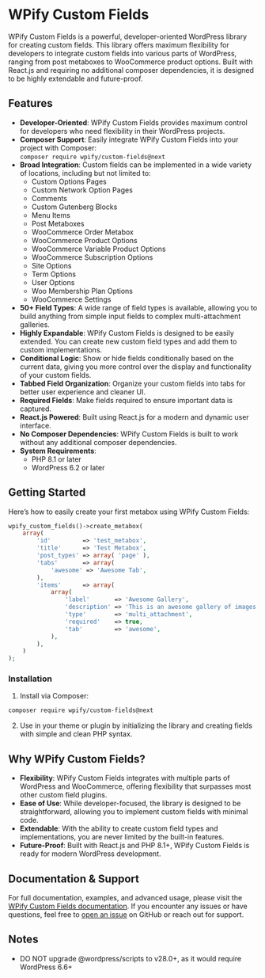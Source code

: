 # WPify Custom Fields

WPify Custom Fields is a powerful, developer-oriented WordPress library for creating custom fields. This library offers
maximum flexibility for developers to integrate custom fields into various parts of WordPress, ranging from post
metaboxes to WooCommerce product options. Built with React.js and requiring no additional composer dependencies, it is
designed to be highly extendable and future-proof.

## Features

- **Developer-Oriented**: WPify Custom Fields provides maximum control for developers who need flexibility in their
  WordPress projects.
- **Composer Support**: Easily integrate WPify Custom Fields into your project with Composer:  
  ```composer require wpify/custom-fields@next```
- **Broad Integration**: Custom fields can be implemented in a wide variety of locations, including but not limited to:
    - Custom Options Pages
    - Custom Network Option Pages
    - Comments
    - Custom Gutenberg Blocks
    - Menu Items
    - Post Metaboxes
    - WooCommerce Order Metabox
    - WooCommerce Product Options
    - WooCommerce Variable Product Options
    - WooCommerce Subscription Options
    - Site Options
    - Term Options
    - User Options
    - Woo Membership Plan Options
    - WooCommerce Settings
- **50+ Field Types**: A wide range of field types is available, allowing you to build anything from simple input fields
  to complex multi-attachment galleries.
- **Highly Expandable**: WPify Custom Fields is designed to be easily extended. You can create new custom field types
  and add them to custom implementations.
- **Conditional Logic**: Show or hide fields conditionally based on the current data, giving you more control over the
  display and functionality of your custom fields.
- **Tabbed Field Organization**: Organize your custom fields into tabs for better user experience and cleaner UI.
- **Required Fields**: Make fields required to ensure important data is captured.
- **React.js Powered**: Built using React.js for a modern and dynamic user interface.
- **No Composer Dependencies**: WPify Custom Fields is built to work without any additional composer dependencies.
- **System Requirements**:
    - PHP 8.1 or later
    - WordPress 6.2 or later

## Getting Started

Here’s how to easily create your first metabox using WPify Custom Fields:

```php
wpify_custom_fields()->create_metabox(
    array(
        'id'         => 'test_metabox',
        'title'      => 'Test Metabox',
        'post_types' => array( 'page' ),
        'tabs'       => array(
            'awesome' => 'Awesome Tab',
        ),
        'items'      => array(
            array(
                'label'       => 'Awesome Gallery',
                'description' => 'This is an awesome gallery of images. Pick some nice ones!',
                'type'        => 'multi_attachment',
                'required'    => true,
                'tab'         => 'awesome',
            ),
        ),
    )
);
```

### Installation

1. Install via Composer:

```bash
composer require wpify/custom-fields@next
```

2. Use in your theme or plugin by initializing the library and creating fields with simple and clean PHP syntax.

## Why WPify Custom Fields?

- **Flexibility**: WPify Custom Fields integrates with multiple parts of WordPress and WooCommerce, offering flexibility
  that surpasses most other custom field plugins.
- **Ease of Use**: While developer-focused, the library is designed to be straightforward, allowing you to implement
  custom fields with minimal code.
- **Extendable**: With the ability to create custom field types and implementations, you are never limited by the
  built-in features.
- **Future-Proof**: Built with React.js and PHP 8.1+, WPify Custom Fields is ready for modern WordPress development.

## Documentation & Support

For full documentation, examples, and advanced usage, please visit
the [WPify Custom Fields documentation](docs/index.md). If you encounter any
issues or have questions, feel free to [open an issue](https://github.com/wpify/custom-fields/issues) on GitHub or reach
out for support.

## Notes

* DO NOT upgrade @wordpress/scripts to v28.0+, as it would require WordPress 6.6+

